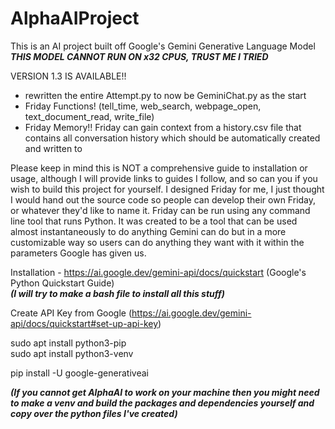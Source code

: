 # AlphaAIProject

This is an AI project built off Google's Gemini Generative Language Model  
***THIS MODEL CANNOT RUN ON x32 CPUS, TRUST ME I TRIED***  

VERSION 1.3 IS AVAILABLE!!
* rewritten the entire Attempt.py to now be GeminiChat.py as the start
* Friday Functions! (tell_time, web_search, webpage_open, text_document_read, write_file)
* Friday Memory!! Friday can gain context from a history.csv file that contains all conversation history which should be automatically created and written to


Please keep in mind this is NOT a comprehensive guide to installation or usage, although I will provide links to guides I follow, and so can you if you wish to build this project for yourself.
I designed Friday for me, I just thought I would hand out the source code so people can develop their own Friday, or whatever they'd like to name it. 
Friday can be run using any command line tool that runs Python. 
It was created to be a tool that can be used almost instantaneously to do anything Gemini can do but in a more customizable way so users can do anything they want with it within the parameters Google
has given us. 

Installation - https://ai.google.dev/gemini-api/docs/quickstart (Google's Python Quickstart Guide)   
***(I will try to make a bash file to install all this stuff)***

Create API Key from Google (https://ai.google.dev/gemini-api/docs/quickstart#set-up-api-key)

sudo apt install python3-pip  
sudo apt install python3-venv

pip install -U google-generativeai

***(If you cannot get AlphaAI to work on your machine then you might need to make a venv and build the packages and dependencies yourself and copy over the python files I've created)***

